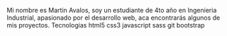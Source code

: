 Mi nombre es Martin Avalos, soy un estudiante de 4to año en Ingenieria Industrial,
apasionado por el desarrollo web,
aca encontrarás algunos de mis proyectos.
Tecnologias
html5 css3 javascript sass git bootstrap
